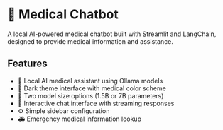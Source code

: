 # 🏥 Medical Chatbot

A local AI-powered medical chatbot built with Streamlit and LangChain, designed to provide medical information and assistance.

## Features

- 💊 Local AI medical assistant using Ollama models
- 🏥 Dark theme interface with medical color scheme
- 🤖 Two model size options (1.5B or 7B parameters)
- 💬 Interactive chat interface with streaming responses
- ⚙️ Simple sidebar configuration
- 🚑 Emergency medical information lookup


 

